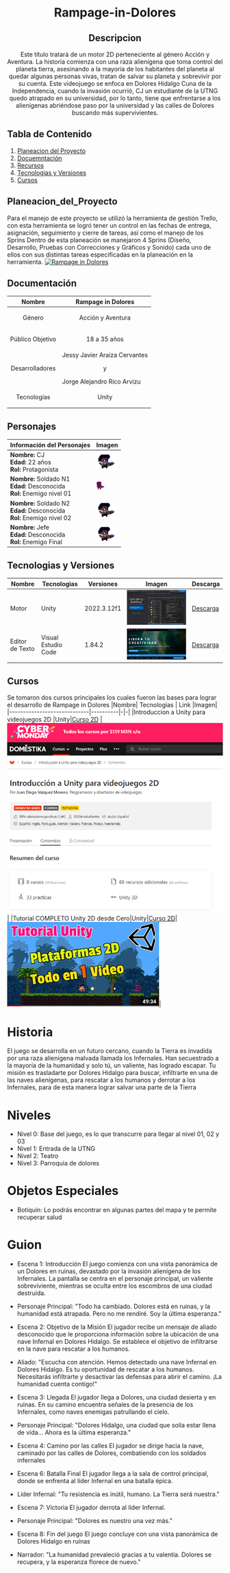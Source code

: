 <h1 align="center">
 Rampage-in-Dolores
</h1>
<h2 align="center">
 Descripcion
</h2>
<p align = "center">
 Este título tratará de un motor 2D perteneciente al género Acción y Aventura. La historia comienza con una raza alienígena que toma control del planeta tierra, asesinando a la mayoría de los habitantes del planeta al quedar algunas personas vivas, tratan de salvar su planeta y sobrevivir por su cuenta. Este videojuego se enfoca en Dolores Hidalgo Cuna de la Independencia, cuando la invasión ocurrió, CJ un estudiante de la UTNG quedo atrapado en su universidad, por lo tanto, tiene que enfrentarse a los alienígenas abriéndose paso por la universidad y las calles de Dolores buscando más supervivientes.
</p>
<h2>
 Tabla de Contenido
</h2>

1. [Planeacion del Proyecto](#planeacion_del_proyecto)
2. [Docuemntación](#documentación)
3. [Recursos](#recursos)
4. [Tecnologias y Versiones](#tecnologias_y_versiones)
5. [Cursos](#cursos)

## Planeacion_del_Proyecto

Para el manejo de este proyecto se utilizó la herramienta de gestión Trello, con esta herramienta se logró tener un control en las fechas de entrega, asignación, seguimiento y cierre de tareas, así como el manejo de los Sprins
Dentro de esta planeación se manejaron 4 Sprins  (Diseño, Desarrollo, Pruebas con Correcciones y Gráficos y Sonido) cada uno de ellos con sus distintas tareas especificadas en la planeación en la herramienta.
[![Rampage in Dolores]()]([enlace_destino](https://trello.com/invite/b/gSOHMoco/ATTI30bae9661405075f4dc8e277c053d957BF3BAC1D/rampage-dolores))

## Documentación
| Nombre              | Rampage in Dolores                       |
|---------------------|------------------------------------------|
| <p align = "center">Género </p>          | <p align = "center">Acción y Aventura</p>|
|<p align = "center">Público Objetivo</p>  | <p align = "center">18 a 35 años</p>     |
|<p align = "center">Desarrolladores</p>| Jessy Javier Araiza Cervantes <br> <p align = "center">y</p>  Jorge Alejandro Rico Arvizu |
|<p align = "center">Tecnologías </p>| <p align = "center">Unity</p>            |

## Personajes
| Información del Personajes  | Imagen                        |
|-----------------------------|-------------------------------|
| **Nombre:** CJ <br> **Edad:** 22 años <br>  **Rol:** Protagonista      | ![CJ](Recursos/Imagenes/CJ.png) |
| **Nombre:** Soldado N1 <br> **Edad:** Desconocida <br>  **Rol:** Enemigo nivel 01    | ![CJ](Recursos/Imagenes/Enemigo.png) |
| **Nombre:** Soldado N2 <br> **Edad:** Desconocida <br>  **Rol:** Enemigo nivel 02    | ![CJ](Recursos/Imagenes/CJ.png) |
| **Nombre:** Jefe <br> **Edad:** Desconocida <br>  **Rol:** Enemigo Final    | ![CJ](Recursos/Imagenes/CJ.png) |

## Tecnologias y Versiones
|Nombre| Tecnologias  | Versiones            |Imagen|Descarga|
|-----------------------------|----------|-|-|-|
|Motor |Unity|2022.3.12f1|![VSC](Recursos/Imagenes/VSC.png)|[Descarga](https://unity.com/es/download)|
|Editor de Texto|Visual Estudio Code|1.84.2|![Unity](Recursos/Imagenes/UnityHub.png)|[Descarga](https://code.visualstudio.com/)|


## Cursos

Se tomaron dos cursos principales los cuales fueron las bases para lograr el desarrollo de Rampage in Dolores 
|Nombre| Tecnologias  | Link        |Imagen|
|-----------------------------|----------|-|-|
|Introduccion a Unity para videojuegos 2D |Unity|[Curso 2D](https://www.domestika.org/es/courses/716-introduccion-a-unity-para-videojuegos-2d/course) |![VSC](Recursos/Imagenes/Curso_2DDomestica.png)|
|Tutorial COMPLETO Unity 2D desde Cero|Unity|[Curso 2D](https://www.youtube.com/watch?v=GbmRt0wydQU&pp=ygUOY3Vyc28gMmQgdW5pdHk%3D)|![YOUTUBE](Recursos/Imagenes/Curso_2DYoutube.png)|



# Historia
El juego se desarrolla en un futuro cercano, cuando la Tierra es invadida por una raza alienígena malvada llamada los Infernales. Han secuestrado a la mayoría de la humanidad y solo tú, un valiente, has logrado escapar. Tu misión es trasladarte por Dolores Hidalgo para buscar, infiltrarte en una de las naves alienígenas, para rescatar a los humanos y derrotar a los Infernales, para de esta manera lograr salvar una parte de la Tierra

# Niveles
- Nivel 0: Base del juego, es lo que transcurre para llegar al nivel 01, 02 y 03
- Nivel 1: Entrada de la UTNG 
- Nivel 2: Teatro
- Nivel 3: Parroquia de dolores


# Objetos Especiales
- Botiquín: Lo podrás encontrar en algunas partes del mapa y te permite recuperar salud

# Guion
- Escena 1: Introducción
El juego comienza con una vista panorámica de un Dolores en ruinas, devastado por la invasión alienígena de los Infernales. La pantalla se centra en el personaje principal, un valiente sobreviviente, mientras se oculta entre los escombros de una ciudad destruida.

- Personaje Principal: 
"Todo ha cambiado. Dolores está en ruinas, y la humanidad está atrapada. Pero no me rendiré. Soy la última esperanza."

- Escena 2: Objetivo de la Misión
El jugador recibe un mensaje de aliado desconocido que le proporciona información sobre la ubicación de una nave Infernal en Dolores Hidalgo. Se establece el objetivo de infiltrarse en la nave para rescatar a los humanos.

- Aliado:
"Escucha con atención. Hemos detectado una nave Infernal en Dolores Hidalgo. Es tu oportunidad de rescatar a los humanos. Necesitarás infiltrarte y desactivar las defensas para abrir el camino. ¡La humanidad cuenta contigo!"

- Escena 3: Llegada
El jugador llega a Dolores, una ciudad desierta y en ruinas. En su camino encuentra señales de la presencia de los Infernales, como naves enemigas patrullando el cielo.

- Personaje Principal:
"Dolores Hidalgo, una ciudad que solía estar llena de vida... Ahora es la última esperanza."
- Escena 4: Camino por las calles
El jugador se dirige hacia la nave, caminado por las calles de Dolores, combatiendo con los soldados infernales


- Escena 6: Batalla Final
El jugador llega a la sala de control principal, donde se enfrenta al líder Infernal en una batalla épica.

- Líder Infernal:
"Tu resistencia es inútil, humano. La Tierra será nuestra."

- Escena 7: Victoria
El jugador derrota al líder Infernal.

- Personaje Principal:
"Dolores es nuestro una vez más."

- Escena 8: Fin del juego
El juego concluye con una vista panorámica de Dolores Hidalgo en ruinas 

- Narrador:
"La humanidad prevaleció gracias a tu valentía. Dolores se recupera, y la esperanza florece de nuevo."

